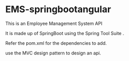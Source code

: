# EMS-springbootangular

This is an Employee Management System API 

It is made up of SpringBoot using the Spring Tool Suite .

Refer the pom.xml for the dependencies to add.

use the MVC design pattern to design an api.
